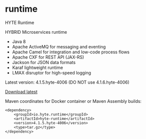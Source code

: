 # runtime
HYTE Runtime

HYBRID Microservices runtime 

 * Java 8 
 * Apache ActiveMQ for messaging and eventing
 * Apache Camel for integration and low-code process flows
 * Apache CXF for REST API (JAX-RS) 
 * Jackson for JSON data formats
 * Karaf lightweight runtime
 * LMAX disruptor for high-speed logging

Latest version: 4.1.5.hyte-4006 (DO NOT use 4.1.6.hyte-4006)

[Download latest](http://central.maven.org/maven2/io/hyte/runtime/hyte-runtime/4.1.5.hyte-4006/hyte-runtime-4.1.5.hyte-4006-unix.tar.gz)

Maven coordinates for Docker container or Maven Assembly builds:

```
<dependency>
    <groupId>io.hyte.runtime</groupId>
    <artifactId>hyte-runtime</artifactId>
    <version>4.1.5.hyte-4006</version>
    <type>tar.gz</type>
</dependency>
```
